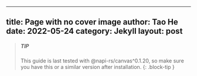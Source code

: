   ---
  title: Page with no cover image
  author: Tao He
  date: 2022-05-24
  category: Jekyll
  layout: post
  ---

> ##### TIP
>
> This guide is last tested with @napi-rs/canvas^0.1.20, so make sure you have
> this or a similar version after installation.
{: .block-tip }

